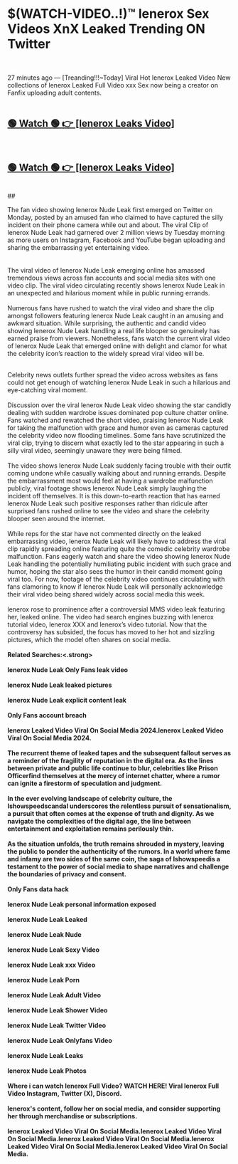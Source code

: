 

# $(WATCH-VIDEO..!)™ lenerox Sex Videos XnX Leaked Trending ON Twitter<br>
<br>

27 minutes ago — [Treanding!!!~Today] Viral Hot lenerox Leaked Video New collections of lenerox Leaked Full Video xxx Sex now being a creator on Fanfix uploading adult contents.
<br>
 <br>

##  <a href="https://clipsfans.site/?title=lenerox&ref=git">🟢 Watch 🟢 👉 [lenerox Leaks Video]</a><br>
  <br>

##  <a href="https://clipsfans.site/?title=lenerox&ref=git">🟢 Watch 🟢 👉 [lenerox Leaks Video]</a><br>
  <br>
  ##
  <br>

The fan video showing lenerox Nude Leak first emerged on Twitter on Monday, posted by an amused fan who claimed to have captured the silly incident on their phone camera while out and about. The viral Clip of lenerox Nude Leak had garnered over 2 million views by Tuesday morning as more users on Instagram, Facebook and YouTube began uploading and sharing the embarrassing yet entertaining video.
<br><br>
  <br>
The viral video of lenerox Nude Leak emerging online has amassed tremendous views across fan accounts and social media sites with one video clip. The viral video circulating recently shows lenerox Nude Leak in an unexpected and hilarious moment while in public running errands.
<br><br>
Numerous fans have rushed to watch the viral video and share the clip amongst followers featuring lenerox Nude Leak caught in an amusing and awkward situation. While surprising, the authentic and candid video showing lenerox Nude Leak handling a real life blooper so genuinely has earned praise from viewers. Nonetheless, fans watch the current viral video of lenerox Nude Leak that emerged online with delight and clamor for what the celebrity icon’s reaction to the widely spread viral video will be.
<br><br>

Celebrity news outlets further spread the video across websites as fans could not get enough of watching lenerox Nude Leak in such a hilarious and eye-catching viral moment.
<br><br>
Discussion over the viral lenerox Nude Leak video showing the star candidly dealing with sudden wardrobe issues dominated pop culture chatter online. Fans watched and rewatched the short video, praising lenerox Nude Leak for taking the malfunction with grace and humor even as cameras captured the celebrity video now flooding timelines. Some fans have scrutinized the viral clip, trying to discern what exactly led to the star appearing in such a silly viral video, seemingly unaware they were being filmed.
<br><br>
The video shows lenerox Nude Leak suddenly facing trouble with their outfit coming undone while casually walking about and running errands. Despite the embarrassment most would feel at having a wardrobe malfunction publicly, viral footage shows lenerox Nude Leak simply laughing the incident off themselves. It is this down-to-earth reaction that has earned lenerox Nude Leak such positive responses rather than ridicule after surprised fans rushed online to see the video and share the celebrity blooper seen around the internet.
<br><br>
While reps for the star have not commented directly on the leaked embarrassing video, lenerox Nude Leak will likely have to address the viral clip rapidly spreading online featuring quite the comedic celebrity wardrobe malfunction. Fans eagerly watch and share the video showing lenerox Nude Leak handling the potentially humiliating public incident with such grace and humor, hoping the star also sees the humor in their candid moment going viral too. For now, footage of the celebrity video continues circulating with fans clamoring to know if lenerox Nude Leak will personally acknowledge their viral video being shared widely across social media this week.
<br><br>
lenerox rose to prominence after a controversial MMS video leak featuring her, leaked online. The video had search engines buzzing with lenerox tutorial video, lenerox XXX and lenerox’s video tutorial. Now that the controversy has subsided, the focus has moved to her hot and sizzling pictures, which the model often shares on social media.
<br><br>
<strong>Related Searches:<.strong>
<br><br>
lenerox Nude Leak Only Fans leak video
<br><br>
lenerox Nude Leak leaked pictures
<br><br>
lenerox Nude Leak explicit content leak
<br><br>
Only Fans account breach
<br><br>
lenerox Leaked Video Viral On Social Media 2024.lenerox Leaked Video Viral On Social Media 2024.
<br><br>
The recurrent theme of leaked tapes and the subsequent fallout serves as a reminder of the fragility of reputation in the digital era. As the lines between private and public life continue to blur, celebrities like Prison Officerfind themselves at the mercy of internet chatter, where a rumor can ignite a firestorm of speculation and judgment.
<br><br>
In the ever evolving landscape of celebrity culture, the Ishowspeedscandal underscores the relentless pursuit of sensationalism, a pursuit that often comes at the expense of truth and dignity. As we navigate the complexities of the digital age, the line between entertainment and exploitation remains perilously thin.
<br><br>
As the situation unfolds, the truth remains shrouded in mystery, leaving the public to ponder the authenticity of the rumors. In a world where fame and infamy are two sides of the same coin, the saga of Ishowspeedis a testament to the power of social media to shape narratives and challenge the boundaries of privacy and consent.
<br><br>
Only Fans data hack
<br><br>
lenerox Nude Leak personal information exposed
<br><br>
lenerox Nude Leak Leaked
<br><br>
lenerox Nude Leak Nude
<br><br>
lenerox Nude Leak Sexy Video
<br><br>
lenerox Nude Leak xxx Video
<br><br>
lenerox Nude Leak Porn
<br><br>
lenerox Nude Leak Adult Video
<br><br>
lenerox Nude Leak Shower Video
<br><br>
lenerox Nude Leak Twitter Video
<br><br>
lenerox Nude Leak Onlyfans Video
<br><br>
lenerox Nude Leak Leaks
<br><br>
lenerox Nude Leak Photos
<br><br>
Where i can watch lenerox Full Video? WATCH HERE! Viral lenerox Full Video Instagram, Twitter (X), Discord.
<br><br>
lenerox's content, follow her on social media, and consider supporting her through merchandise or subscriptions.
<br><br>
lenerox Leaked Video Viral On Social Media.lenerox Leaked Video Viral On Social Media.lenerox Leaked Video Viral On Social Media.lenerox Leaked Video Viral On Social Media.lenerox Leaked Video Viral On Social Media.
